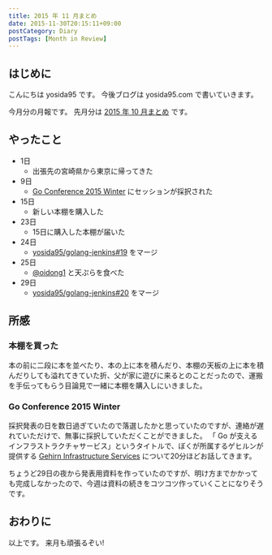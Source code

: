 ```yaml
---
title: 2015 年 11 月まとめ
date: 2015-11-30T20:15:11+09:00
postCategory: Diary
postTags: [Month in Review]
---
```


## はじめに

こんにちは yosida95 です。
今後ブログは yosida95.com で書いていきます。

今月分の月報です。
先月分は [2015 年 10 月まとめ](/2015/10/31/200000.html) です。

## やったこと

- 1日
  - 出張先の宮崎県から東京に帰ってきた
- 9日
  - [Go Conference 2015 Winter](http://eventdots.jp/event/573121) にセッションが採択された
- 15日
  - 新しい本棚を購入した
- 23日
  - 15日に購入した本棚が届いた
- 24日
  - [yosida95/golang-jenkins#19](https://github.com/yosida95/golang-jenkins/pull/19) をマージ
- 25日
  - [@oidong1](https://twitter.com/oidong1) と天ぷらを食べた
- 29日
  - [yosida95/golang-jenkins#20](https://github.com/yosida95/golang-jenkins/pull/20) をマージ

## 所感

### 本棚を買った

本の前に二段に本を並べたり、本の上に本を積んだり、本棚の天板の上に本を積んだりしても溢れてきていた折、父が家に遊びに来るとのことだったので、運搬を手伝ってもらう目論見で一緒に本棚を購入しにいきました。

### Go Conference 2015 Winter

採択発表の日を数日過ぎていたので落選したかと思っていたのですが、連絡が遅れていただけで、無事に採択していただくことができました。
「 Go が支えるインフラストラクチャサービス」というタイトルで、ぼくが所属するゲヒルンが提供する [Gehirn Infrastructure Services](https://www.gehirn.jp/gis/) について20分ほどお話してきます。

ちょうど29日の夜から発表用資料を作っていたのですが、明け方までかかっても完成しなかったので、今週は資料の続きをコツコツ作っていくことになりそうです。

## おわりに

以上です。
来月も頑張るぞい!
